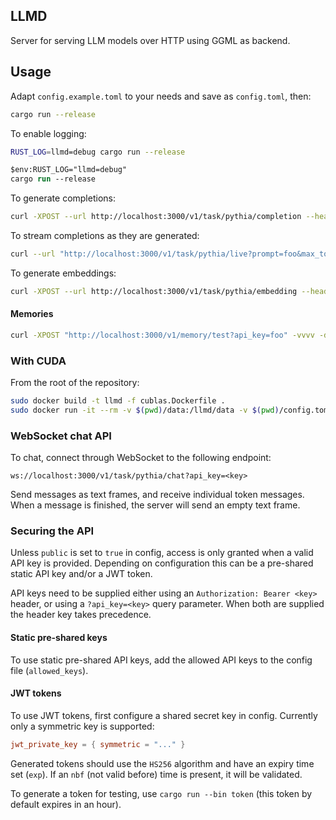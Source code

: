 ## LLMD

Server for serving LLM models over HTTP using GGML as backend.

## Usage

Adapt `config.example.toml` to your needs and save as `config.toml`, then:

```sh
cargo run --release
```

To enable logging:

```sh
RUST_LOG=llmd=debug cargo run --release
```

```ps
$env:RUST_LOG="llmd=debug"
cargo run --release
```

To generate completions:

```sh
curl -XPOST --url http://localhost:3000/v1/task/pythia/completion --header 'Content-type: application/json' --data '{"prompt": "Hello "}' -vvv
```

To stream completions as they are generated:

```sh
curl --url "http://localhost:3000/v1/task/pythia/live?prompt=foo&max_tokens=10" -vvv
```

To generate embeddings:

```sh
curl -XPOST --url http://localhost:3000/v1/task/pythia/embedding --header 'Content-type: application/json' --data '{"prompt": "Hello "}' -vvv
```

#### Memories

```sh
curl -XPOST "http://localhost:3000/v1/memory/test?api_key=foo" -vvvv -d "Hello, world"
```

### With CUDA

From the root of the repository:

```bash
sudo docker build -t llmd -f cublas.Dockerfile .
sudo docker run -it --rm -v $(pwd)/data:/llmd/data -v $(pwd)/config.toml:/llmd/config.toml --gpus all -e RUST_LOG=debug -p 3000:3000 llmd
```

### WebSocket chat API

To chat, connect through WebSocket to the following endpoint:

`ws://localhost:3000/v1/task/pythia/chat?api_key=<key>`

Send messages as text frames, and receive individual token messages. When a message is finished, the server will send an
empty text frame.

### Securing the API

Unless `public` is set to `true` in config, access is only granted when a valid API key is provided. Depending on configuration
this can be a pre-shared static API key and/or a JWT token.

API keys need to be supplied either using an `Authorization: Bearer <key>` header, or using a `?api_key=<key>` query parameter.
When both are supplied the header key takes precedence.

#### Static pre-shared keys

To use static pre-shared API keys, add the allowed API keys to the config file (`allowed_keys`).

#### JWT tokens

To use JWT tokens, first configure a shared secret key in config. Currently only a symmetric key is supported:

```toml
jwt_private_key = { symmetric = "..." }
```

Generated tokens should use the `HS256` algorithm and have an expiry time set (`exp`). If an `nbf` (not valid before) time
is present, it will be validated.

To generate a token for testing, use `cargo run --bin token` (this token by default expires in an hour).
